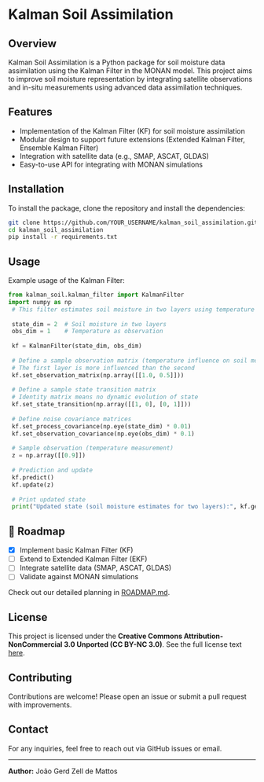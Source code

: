# Kalman Soil Assimilation

## Overview
Kalman Soil Assimilation is a Python package for soil moisture data assimilation using the Kalman Filter in the MONAN model. This project aims to improve soil moisture representation by integrating satellite observations and in-situ measurements using advanced data assimilation techniques.

## Features
- Implementation of the Kalman Filter (KF) for soil moisture assimilation
- Modular design to support future extensions (Extended Kalman Filter, Ensemble Kalman Filter)
- Integration with satellite data (e.g., SMAP, ASCAT, GLDAS)
- Easy-to-use API for integrating with MONAN simulations

## Installation
To install the package, clone the repository and install the dependencies:
```bash
git clone https://github.com/YOUR_USERNAME/kalman_soil_assimilation.git
cd kalman_soil_assimilation
pip install -r requirements.txt
```

## Usage
Example usage of the Kalman Filter:
```python
from kalman_soil.kalman_filter import KalmanFilter
import numpy as np
 # This filter estimates soil moisture in two layers using temperature as an observation.
                                                                                  
 state_dim = 2  # Soil moisture in two layers
 obs_dim = 1    # Temperature as observation
                                                                                  
 kf = KalmanFilter(state_dim, obs_dim)
 
 # Define a sample observation matrix (temperature influence on soil moisture layers)
 # The first layer is more influenced than the second
 kf.set_observation_matrix(np.array([[1.0, 0.5]]))  
 
 # Define a sample state transition matrix
 # Identity matrix means no dynamic evolution of state
 kf.set_state_transition(np.array([[1, 0], [0, 1]]))  
 
 # Define noise covariance matrices
 kf.set_process_covariance(np.eye(state_dim) * 0.01)  
 kf.set_observation_covariance(np.eye(obs_dim) * 0.1)  
 
 # Sample observation (temperature measurement)
 z = np.array([[0.9]])  
 
 # Prediction and update
 kf.predict()
 kf.update(z)
 
 # Print updated state
 print("Updated state (soil moisture estimates for two layers):", kf.get_state())


```

## 📌 Roadmap  
- [x] Implement basic Kalman Filter (KF)
- [ ] Extend to Extended Kalman Filter (EKF)
- [ ] Integrate satellite data (SMAP, ASCAT, GLDAS)
- [ ] Validate against MONAN simulations

Check out our detailed planning in [ROADMAP.md](./ROADMAP.md).  

## License
This project is licensed under the **Creative Commons Attribution-NonCommercial 3.0 Unported (CC BY-NC 3.0)**.
See the full license text [here](https://creativecommons.org/licenses/by-nc/3.0/legalcode).

## Contributing
Contributions are welcome! Please open an issue or submit a pull request with improvements.

## Contact
For any inquiries, feel free to reach out via GitHub issues or email.

---
**Author:** João Gerd Zell de Mattos


